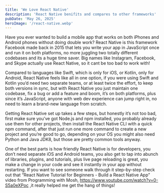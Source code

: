 ```yaml
---
title: 'We Love React Native'
description: 'React Native benifits and compares to other frameworks'
pubDate: 'May 26, 2025'
heroImage: '/react-native.webp'
---
```


 Have you ever wanted to build a mobile app that works on both iPhones and Android phones without doing double work? React Native is this framework Facebook made back in 2015 that lets you write your app in JavaScript once and run it on both platforms, no more juggling two totally different codebases and its a huge time saver. Big names like Instagram, Facebook, and Skype actually use React Native, so it cant be too bad to work with!

Compared to languages like Swift, which is only for iOS, or Kotlin, only for Android, React Native feels like all in one option, if you were using Swift and Kotlin you’d need two separate teams, or at least twice the effort, to keep both versions in sync, but with React Native you just maintain one codebase, fix a bug or add a feature and boom, it’s on both platforms, plus since it’s JavaScript, anyone with web dev experience can jump right in, no need to learn a brand-new language from scratch.

Getting React Native set up takes a few steps, but honestly it’s not too bad, first make sure you’ve got Node.js and npm installed, you probably already use them for other projects, then install the React Native CLI with a quick npm command, after that just run one more command to create a new project and you’re good to go, depending on your OS you might also need Python and Java JDK8, but those are pretty common tools anyway.

One of the best parts is how friendly React Native is for developers, you don’t need separate iOS and Android teams, you also get to tap into abunch of libraries, plugins, and tutorials, plus live page reloading is great, you make a change in your code and see it instantly in your app without restarting. If you want to see someone walk through it step-by-step check out that “React Native Tutorial for Beginners - Build a React Native App” video from Programming with Mosh, https://www.youtube.com/watch?v=0-S5a0eXPoc ,it really helped me get the hang of things!